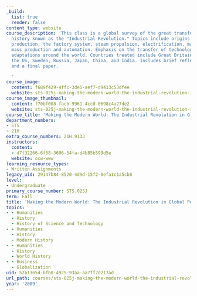 ```yaml
---
_build:
  list: true
  render: false
content_type: website
course_description: 'This class is a global survey of the great transformation in
  history known as the "Industrial Revolution." Topics include origins of mechanized
  production, the factory system, steam propulsion, electrification, mass communications,
  mass production and automation. Emphasis on the transfer of technology and its many
  adaptations around the world. Countries treated include Great Britain, France, Germany,
  the US, Sweden, Russia, Japan, China, and India. Includes brief reflection papers
  and a final paper.

  '
course_image:
  content: f689f429-4ffc-3de5-aef7-d9413c53dfee
  website: sts-025j-making-the-modern-world-the-industrial-revolution-in-global-perspective-fall-2009
course_image_thumbnail:
  content: f70bf008-facb-9961-4cc0-0698c4a27de2
  website: sts-025j-making-the-modern-world-the-industrial-revolution-in-global-perspective-fall-2009
course_title: 'Making the Modern World: The Industrial Revolution in Global Perspective'
department_numbers:
- STS
- 21H
extra_course_numbers: 21H.913J
instructors:
  content:
  - d7f32266-6f58-3606-54fa-d4b85b599d5e
  website: ocw-www
learning_resource_types:
- Written Assignments
legacy_uid: 29147b84-8520-4d9d-15f2-0efa1c1a5cb8
level:
- Undergraduate
primary_course_number: STS.025J
term: Fall
title: 'Making the Modern World: The Industrial Revolution in Global Perspective'
topics:
- - Humanities
  - History
  - History of Science and Technology
- - Humanities
  - History
  - Modern History
- - Humanities
  - History
  - World History
- - Business
  - Globalization
uid: 52b1365d-bfb0-4925-93aa-aa7ff7d217ad
url_path: courses/sts-025j-making-the-modern-world-the-industrial-revolution-in-global-perspective-fall-2009
year: '2009'
---
```

